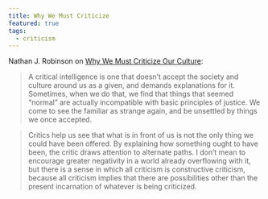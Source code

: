 ```yaml
---
title: Why We Must Criticize
featured: true
tags:
  - criticism
---
```


Nathan J. Robinson on [Why We Must Criticize Our Culture](https://www.currentaffairs.org/2023/01/why-we-must-criticize-our-culture/):

> A critical intelligence is one that doesn’t accept the society and culture around us as a given, and demands explanations for it. Sometimes, when we do that, we find that things that seemed “normal” are actually incompatible with basic principles of justice. We come to see the familiar as strange again, and be unsettled by things we once accepted.

> Critics help us see that what is in front of us is not the only thing we could have been offered. By explaining how something ought to have been, the critic draws attention to alternate paths. I don’t mean to encourage greater negativity in a world already overflowing with it, but there is a sense in which all criticism is constructive criticism, because all criticism implies that there are possibilities other than the present incarnation of whatever is being criticized.
